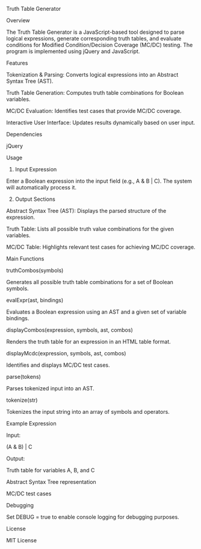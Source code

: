 Truth Table Generator

Overview

The Truth Table Generator is a JavaScript-based tool designed to parse logical expressions, generate corresponding truth tables, and evaluate conditions for Modified Condition/Decision Coverage (MC/DC) testing. The program is implemented using jQuery and JavaScript.

Features

Tokenization & Parsing: Converts logical expressions into an Abstract Syntax Tree (AST).

Truth Table Generation: Computes truth table combinations for Boolean variables.

MC/DC Evaluation: Identifies test cases that provide MC/DC coverage.

Interactive User Interface: Updates results dynamically based on user input.

Dependencies

jQuery

Usage

1. Input Expression

Enter a Boolean expression into the input field (e.g., A & B | C). The system will automatically process it.

2. Output Sections

Abstract Syntax Tree (AST): Displays the parsed structure of the expression.

Truth Table: Lists all possible truth value combinations for the given variables.

MC/DC Table: Highlights relevant test cases for achieving MC/DC coverage.

Main Functions

truthCombos(symbols)

Generates all possible truth table combinations for a set of Boolean symbols.

evalExpr(ast, bindings)

Evaluates a Boolean expression using an AST and a given set of variable bindings.

displayCombos(expression, symbols, ast, combos)

Renders the truth table for an expression in an HTML table format.

displayMcdc(expression, symbols, ast, combos)

Identifies and displays MC/DC test cases.

parse(tokens)

Parses tokenized input into an AST.

tokenize(str)

Tokenizes the input string into an array of symbols and operators.

Example Expression

Input:

(A & B) | C

Output:

Truth table for variables A, B, and C

Abstract Syntax Tree representation

MC/DC test cases

Debugging

Set DEBUG = true to enable console logging for debugging purposes.

License

MIT License
